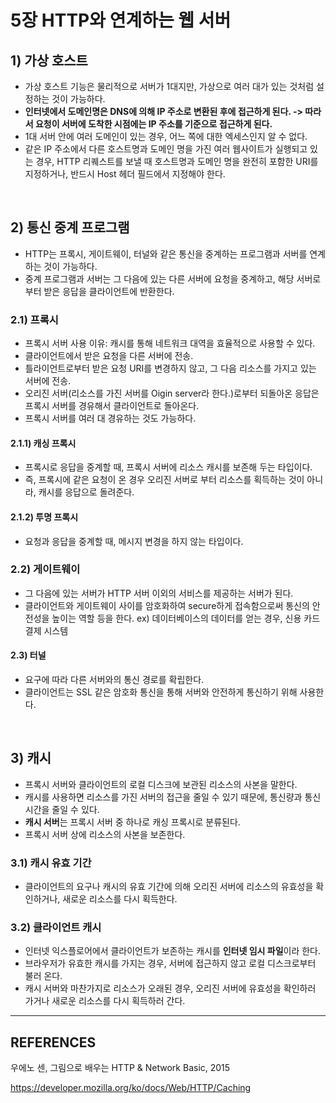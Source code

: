 # 5장 HTTP와 연계하는 웹 서버

## 1) 가상 호스트

- 가상 호스트 기능은 물리적으로 서버가 1대지만, 가상으로 여러 대가 있는 것처럼 설정하는 것이 가능하다.
- **인터넷에서 도메인명은 DNS에 의해 IP 주소로 변환된 후에 접근하게 된다. -> 따라서 요청이 서버에 도착한 시점에는 IP 주소를 기준으로 접근하게 된다.**
- 1대 서버 안에 여러 도메인이 있는 경우, 어느 쪽에 대한 엑세스인지 알 수 없다.
- 같은 IP 주소에서 다른 호스트명과 도메인 명을 가진 여러 웹사이트가 실행되고 있는 경우, HTTP 리퀘스트를 보낼 때 호스트명과 도메인 명을 완전히 포함한 URI를 지정하거나, 반드시 Host 헤더 필드에서 지정해야 한다.

<br>

## 2) 통신 중계 프로그램

- HTTP는 프록시, 게이트웨이, 터널와 같은 통신을 중계하는 프로그램과 서버를 연계하는 것이 가능하다.
- 중계 프로그램과 서버는 그 다음에 있는 다른 서버에 요청을 중계하고, 해당 서버로부터 받은 응답을 클라이언트에 반환한다.

### 2.1) 프록시

- 프록시 서버 사용 이유: 캐시를 통해 네트워크 대역을 효율적으로 사용할 수 있다.
- 클라이언트에서 받은 요청을 다른 서버에 전송.
- 틀라이언트로부터 받은 요청 URI를 변경하지 않고, 그 다음 리소스를 가지고 있는 서버에 전송.
- 오리진 서버(리소스를 가진 서버를 Oigin server라 한다.)로부터 되돌아온 응답은 프록시 서버를 경유해서 클라이언트로 돌아온다. 
- 프록시 서버를 여러 대 경유하는 것도 가능하다.

#### 2.1.1) 캐싱 프록시

- 프록시로 응답을 중계할 때, 프록시 서버에 리소스 캐시를 보존해 두는 타입이다. 
- 즉, 프록시에 같은 요청이 온 경우 오리진 서버로 부터 리소스를 획득하는 것이 아니라, 캐시를 응답으로 돌려준다.

#### 2.1.2) 투명 프록시

- 요청과 응답을 중계할 때, 메시지 변경을 하지 않는 타입이다.

### 2.2) 게이트웨이

- 그 다음에 있는 서버가 HTTP 서버 이외의 서비스를 제공하는 서버가 된다.
- 클라이언트와 게이트웨이 사이를 암호화하여 secure하게 접속함으로써 통신의 안전성을 높이는 역할 등을 한다. ex) 데이터베이스의 데이터를 얻는 경우, 신용 카드 결제 시스템

#### 2.3) 터널

- 요구에 따라 다른 서버와의 통신 경로를 확립한다. 
- 클라이언트는 SSL 같은 암호화 통신을 통해 서버와 안전하게 통신하기 위해 사용한다.

<br>

## 3) 캐시 
- 프록시 서버와 클라이언트의 로컬 디스크에 보관된 리소스의 사본을 말한다.
- 캐시를 사용하면 리소스를 가진 서버의 접근을 줄일 수 있기 때문에, 통신량과 통신 시간을 줄일 수 있다.
- **캐시 서버**는 프록시 서버 중 하나로 캐싱 프록시로 분류된다.
- 프록시 서버 상에 리소스의 사본을 보존한다.

### 3.1) 캐시 유효 기간

- 클라이언트의 요구나 캐시의 유효 기간에 의해 오리진 서버에 리소스의 유효성을 확인하거나, 새로운 리소스를 다시 획득한다.

### 3.2) 클라이언트 캐시
- 인터넷 익스플로어에서 클라이언트가 보존하는 캐시를 **인터넷 임시 파일**이라 한다.
- 브라우저가 유효한 캐시를 가지는 경우, 서버에 접근하지 않고  로컬 디스크로부터 불러 온다.
- 캐시 서버와 마찬가지로 리소스가 오래된 경우, 오리진 서버에 유효성을 확인하러 가거나 새로운 리소스를 다시 획득하러 간다.

- - -
## REFERENCES
우에노 센, 그림으로 배우는 HTTP & Network Basic, 2015

https://developer.mozilla.org/ko/docs/Web/HTTP/Caching